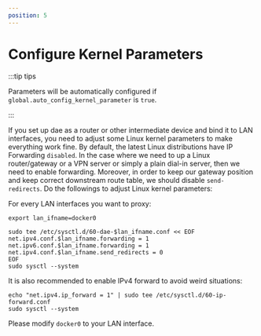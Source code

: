 ```yaml
---
position: 5
---
```


# Configure Kernel Parameters

:::tip tips

Parameters will be automatically configured if `global.auto_config_kernel_parameter` is `true`.

:::

If you set up dae as a router or other intermediate device and bind it to LAN interfaces, you need to adjust some Linux kernel parameters to make everything work fine. By default, the latest Linux distributions have IP Forwarding `disabled`. In the case where we need to up a Linux router/gateway or a VPN server or simply a plain dial-in server, then we need to enable forwarding. Moreover, in order to keep our gateway position and keep correct downstream route table, we should disable `send-redirects`. Do the followings to adjust Linux kernel parameters:

For every LAN interfaces you want to proxy:

```shell
export lan_ifname=docker0

sudo tee /etc/sysctl.d/60-dae-$lan_ifname.conf << EOF
net.ipv4.conf.$lan_ifname.forwarding = 1
net.ipv6.conf.$lan_ifname.forwarding = 1
net.ipv4.conf.$lan_ifname.send_redirects = 0
EOF
sudo sysctl --system
```

It is also recommended to enable IPv4 forward to avoid weird situations:

```shell
echo "net.ipv4.ip_forward = 1" | sudo tee /etc/sysctl.d/60-ip-forward.conf
sudo sysctl --system
```

Please modify `docker0` to your LAN interface.
